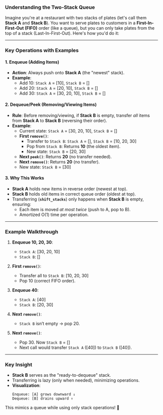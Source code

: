 ### Understanding the Two-Stack Queue

Imagine you're at a restaurant with two stacks of plates (let's call them **Stack A** 
and **Stack B**). You want to serve plates to customers in a **First-In-First-Out (FIFO)**
order (like a queue), but you can only take plates from the top of a stack (Last-In-First-Out).
Here's how you'd do it:

---

### Key Operations with Examples

#### 1. **Enqueue (Adding Items)**
- **Action**: Always push onto **Stack A** (the "newest" stack).  
- **Example**:  
  - Add 10: `Stack A` = [10], `Stack B` = []  
  - Add 20: `Stack A` = [20, 10], `Stack B` = []  
  - Add 30: `Stack A` = [30, 20, 10], `Stack B` = []  

#### 2. **Dequeue/Peek (Removing/Viewing Items)**
- **Rule**: Before removing/viewing, if **Stack B** is empty, transfer *all* items from 
  **Stack A** to **Stack B** (reversing their order).  
- **Example**:  
  - Current state: `Stack A` = [30, 20, 10], `Stack B` = []  
  - **First `remove()`**:  
    - Transfer to `Stack B`: `Stack A` = [], `Stack B` = [10, 20, 30]  
    - Pop from `Stack B`: Returns **10** (the oldest item).  
    - New state: `Stack B` = [20, 30]  
  - **Next `peek()`**: Returns **20** (no transfer needed).  
  - **Next `remove()`**: Returns **20** (no transfer).  
  - New state: `Stack B` = [30]  

#### 3. **Why This Works**
- **Stack A** holds new items in reverse order (newest at top).  
- **Stack B** holds old items in correct queue order (oldest at top).  
- Transferring (**`shift_stacks`**) only happens when **Stack B** is empty, ensuring:  
  - Each item is moved *at most twice* (push to A, pop to B).  
  - Amortized O(1) time per operation.  

---

### Example Walkthrough

1. **Enqueue 10, 20, 30**:  
   - `Stack A`: [30, 20, 10]  
   - `Stack B`: []  

2. **First `remove()`**:  
   - Transfer all to `Stack B`: [10, 20, 30]  
   - Pop 10 (correct FIFO order).  

3. **Enqueue 40**:  
   - `Stack A`: [40]  
   - `Stack B`: [20, 30]  

4. **Next `remove()`**:  
   - `Stack B` isn’t empty → pop 20.  

5. **Next `remove()`**:  
   - Pop 30. Now `Stack B` = []  
   - Next call would transfer `Stack A` ([40]) to `Stack B` ([40]).  

---

### Key Insight
- **Stack B** serves as the "ready-to-dequeue" stack.  
- Transferring is lazy (only when needed), minimizing operations.  
- **Visualization**:  
  ```
  Enqueue: [A] grows downward ↓  
  Dequeue: [B] drains upward ↑  
  ```  

This mimics a queue while using only stack operations! 🚀

